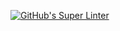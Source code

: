 [![GitHub's Super Linter](https://github.com/ICS20-Programming-SirineC/Unit1-02-HTML-Images/tree/main/.github/workflows/workflows/GitHub's%20Super%20Linter/badge.svg)](https://github.com/ICS20-Programming-SirineC/Unit1-02-HTML-Images/tree/main/.github/workflows//actions)